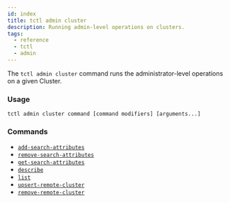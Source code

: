 ```yaml
---
id: index
title: tctl admin cluster
description: Running admin-level operations on clusters.
tags:
  - reference
  - tctl
  - admin
---
```


The `tctl admin cluster` command runs the administrator-level operations on a given Cluster.

### Usage

`tctl admin cluster command [command modifiers] [arguments...]`

### Commands

- [`add-search-attributes`](/tctl/admin/cluster/add-search-attributes)
- [`remove-search-attributes`](/tctl/admin/cluster/remove-search-attributes)
- [`get-search-attributes`](/tctl/admin/cluster/get-search-attributes)
- [`describe`](/tctl/admin/cluster/describe)
- [`list`](/tctl/admin/cluster/list)
- [`upsert-remote-cluster`](/tctl/admin/cluster/upsert-remote-cluster)
- [`remove-remote-cluster`](/tctl/admin/cluster/upsert-remote-cluster)
